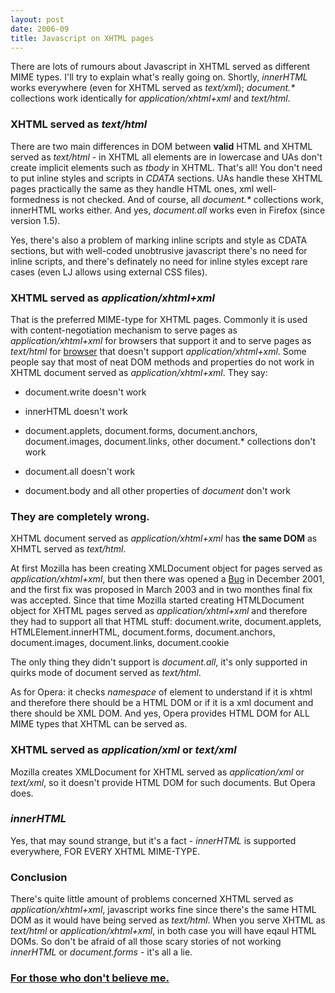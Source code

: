 ```yaml
---
layout: post
date: 2006-09
title: Javascript on XHTML pages
---
```


There are lots of rumours about Javascript in XHTML served as different MIME types. I'll try to explain what's really going on. Shortly, <var>innerHTML</var> works everywhere (even for XHTML served as <var>text/xml</var>); <var>document.*</var> collections work identically for <var>application/xhtml+xml</var> and <var>text/html</var>.

### XHTML served as <var>text/html</var>

There are two main differences in DOM between **valid** HTML and XHTML served as <var>text/html</var> - in XHTML all elements are in lowercase and UAs don't create implicit elements such as <var>tbody</var> in XHTML. That's all! You don't need to put inline styles and scripts in <var>CDATA</var> sections. UAs handle these XHTML pages practically the same as they handle HTML ones, xml well-formedness is not checked. And of course, all <var>document.*</var> collections work, innerHTML works either. And yes, <var>document.all</var> works even in Firefox (since version 1.5).

Yes, there's also a problem of marking inline scripts and style as CDATA sections, but with well-coded unobtrusive javascript there's no need for inline scripts, and there's definately no need for inline styles except rare cases (even LJ allows using external CSS
files).

### XHTML served as <var>application/xhtml+xml</var>

That is the preferred MIME-type for XHTML pages. Commonly it is used with content-negotiation mechanism to serve pages as <var>application/xhtml+xml</var> for browsers that support it and to serve pages as <var>text/html</var> for <a href="http://microsoft.com/windows/ie">browser</a> that doesn't support <var>application/xhtml+xml</var>. Some people say that most of neat DOM methods and properties do not work in XHTML document served as <var>application/xhtml+xml</var>. They say:

* document.write doesn't work

* innerHTML doesn't work

* document.applets, document.forms, document.anchors, document.images, document.links, other document.* collections don't work

* document.all doesn't work

* document.body and all other properties of <var>document</var> don't work

### They are completely wrong.

XHTML document served as <var>application/xhtml+xml</var> has **the same DOM** as XHMTL served as <var>text/html</var>.

At first Mozilla has been creating XMLDocument object for pages served as <var>application/xhtml+xml</var>, but then there was opened a <a href="https://bugzilla.mozilla.org/show_bug.cgi?id=111514">Bug</a> in December 2001, and the first fix was proposed in March 2003 and in two monthes final fix was accepted. Since that time Mozilla started creating HTMLDocument object for XHTML pages served as <var>application/xhtml+xml</var> and therefore they had to support all that HTML stuff: 
	document.write, document.applets, HTMLElement.innerHTML, document.forms, document.anchors, document.images, document.links, document.cookie

The only thing they didn't support is <var>document.all</var>, it's only supported in quirks mode of document served as <var>text/html</var>. 

As for Opera: it checks <var>namespace</var> of <var><html></var> element to understand if it is xhtml and therefore there should be a HTML DOM or if it is a xml document and there should be XML DOM. And yes, Opera provides HTML DOM for ALL MIME types that XHTML can be served as.

### XHTML served as <var>application/xml</var> or <var>text/xml</var>

Mozilla creates XMLDocument for XHTML served as <var>application/xml</var> or <var>text/xml</var>, so it doesn't provide HTML DOM for such documents. But Opera does.

### <var>innerHTML</var>

Yes, that may sound strange, but it's a fact - <var>innerHTML</var> is supported everywhere, FOR EVERY XHTML MIME-TYPE.

### Conclusion

There's quite little amount of problems concerned XHTML served as <var>application/xhtml+xml</var>, javascript works fine since there's the same HTML DOM as it would have being served as <var>text/html</var>. When you serve XHTML as <var>text/html</var> or <var>application/xhtml+xml</var>, in both case you will have eqaul HTML DOMs. So don't be afraid
of all those scary stories of not working <var>innerHTML</var> or <var>document.forms</var> - it's all a lie.

### <a href="http://nix.vlz.ru/test/">For those who don't believe me.</a>
